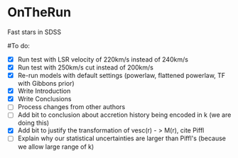 # OnTheRun
Fast stars in SDSS

#To do:

- [x] Run test with LSR velocity of 220km/s instead of 240km/s
- [x] Run test with 250km/s cut instead of 200km/s
- [x] Re-run models with default settings (powerlaw, flattened powerlaw, TF with Gibbons prior) 
- [x] Write Introduction
- [x] Write Conclusions
- [ ] Process changes from other authors
- [ ] Add bit to conclusion about accretion history being encoded in k (we are doing this)
- [x] Add bit to justify the transformation of vesc(r) - > M(r), cite Piffl
- [ ] Explain why our statistical uncertainties are larger than Piffl's (because we allow large range of k)

